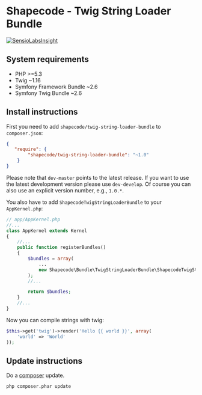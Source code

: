 Shapecode - Twig String Loader Bundle
=======================

[![SensioLabsInsight](https://insight.sensiolabs.com/projects/38cf2264-b297-4731-a85a-7f90cfafa2ff/big.png)](https://insight.sensiolabs.com/projects/38cf2264-b297-4731-a85a-7f90cfafa2ff)

System requirements
-----------------------------------

* PHP >=5.3
* Twig ~1.16
* Symfony Framework Bundle ~2.6
* Symfony Twig Bundle ~2.6

Install instructions
--------------------------------

First you need to add `shapecode/twig-string-loader-bundle` to `composer.json`:

``` json
{
   "require": {
        "shapecode/twig-string-loader-bundle": "~1.0"
    }
}
```

Please note that `dev-master` points to the latest release. If you want to use the latest development version please use `dev-develop`. Of course you can also use an explicit version number, e.g., `1.0.*`.

You also have to add `ShapecodeTwigStringLoaderBundle` to your `AppKernel.php`:

``` php
// app/AppKernel.php
//...
class AppKernel extends Kernel
{
    //...
    public function registerBundles()
    {
        $bundles = array(
            ...
            new Shapecode\Bundle\TwigStringLoaderBundle\ShapecodeTwigStringLoaderBundle(),
        );
        //...

        return $bundles;
    }
    //...
}
```

Now you can compile strings with twig:

``` php
$this->get('twig')->render('Hello {{ world }}', array(
    'world' => 'World'
));
```

Update instructions
---------------------------

Do a [composer](https://getcomposer.org/doc/00-intro.md) update.

```bash
php composer.phar update
```
